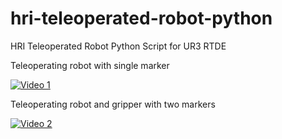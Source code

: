 # hri-teleoperated-robot-python
HRI Teleoperated Robot Python Script for UR3 RTDE

Teleoperating robot with single marker

[![Video 1](https://img.youtube.com/vi/zUnmRKnR9GQ/0.jpg)](https://www.youtube.com/watch?v=zUnmRKnR9GQ)

Teleoperating robot and gripper with two markers

[![Video 2](https://img.youtube.com/vi/aLx3pHwVC0A/0.jpg)](https://www.youtube.com/watch?v=aLx3pHwVC0A)
